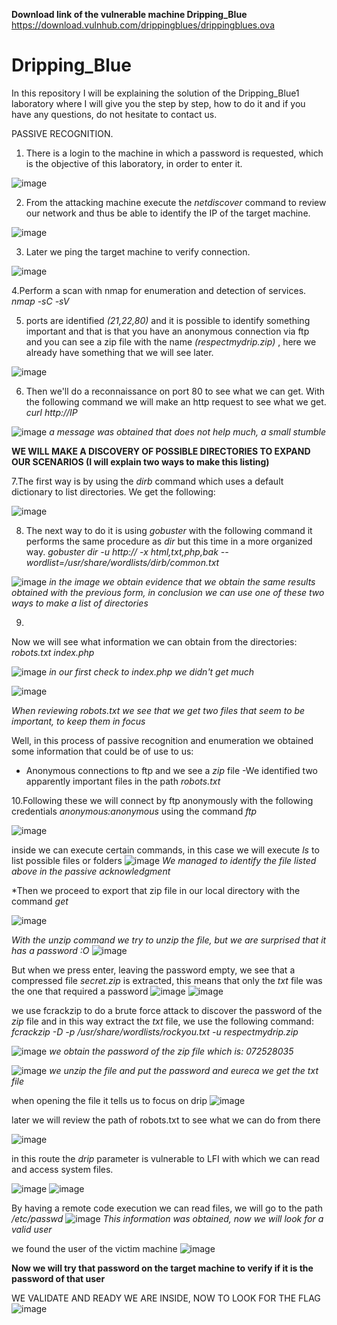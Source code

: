 **Download link of the vulnerable machine Dripping_Blue**
https://download.vulnhub.com/drippingblues/drippingblues.ova


# Dripping_Blue
In this repository I will be explaining the solution of the Dripping_Blue1 laboratory where I will give you the step by step, how to do it and if you have any questions, do not hesitate to contact us.

PASSIVE RECOGNITION.

1. There is a login to the machine in which a password is requested, which is the objective of this laboratory, in order to enter it.
   
![image](https://github.com/moistealth/Dripping_Blue/assets/108200081/ce3b183f-7608-4dff-b444-94462d9bf73c)

2. From the attacking machine execute the *netdiscover* command to review our network and thus be able to identify the IP of the target machine.
   
![image](https://github.com/moistealth/Dripping_Blue/assets/108200081/6adc9dae-42a8-468f-8c5d-10154dbc56c0)

3. Later we ping the target machine to verify connection.

![image](https://github.com/moistealth/Dripping_Blue/assets/108200081/8609c3ed-302e-42f0-b226-bdcd4270a24f)

4.Perform a scan with nmap for enumeration and detection of services.
*nmap -sC -sV <IP>*


5. ports are identified
*(21,22,80)*
and it is possible to identify something important and that is that you have an anonymous connection via ftp and you can see a zip file with the name
*(respectmydrip.zip)* , here we already have something that we will see later.

![image](https://github.com/moistealth/Dripping_Blue/assets/108200081/effb467f-cbda-4250-8afc-dad4a68a1401)

6. Then we'll do a reconnaissance on port 80 to see what we can get.
With the following command we will make an http request to see what we get.
*curl http://IP*

![image](https://github.com/moistealth/Dripping_Blue/assets/108200081/deeaeecb-b87a-494c-bb41-243d05a3ec70)
*a message was obtained that does not help much, a small stumble*

**WE WILL MAKE A DISCOVERY OF POSSIBLE DIRECTORIES TO EXPAND OUR SCENARIOS (I will explain two ways to make this listing)**


7.The first way is by using the *dirb <ip>* command which uses a default dictionary to list directories.
We get the following:

![image](https://github.com/moistealth/Dripping_Blue/assets/108200081/ad97af3e-04ff-46ce-bc2b-1585daf3baae)

8. The next way to do it is using *gobuster* with the following command it performs the same procedure as *dir* but this time in a more organized way.
*gobuster dir -u http://<IP> -x html,txt,php,bak --wordlist=/usr/share/wordlists/dirb/common.txt*

![image](https://github.com/moistealth/Dripping_Blue/assets/108200081/e5824552-0236-4835-9c82-c38efb98bf03)
*in the image we obtain evidence that we obtain the same results obtained with the previous form, in conclusion we can use one of these two ways to make a list of directories*

9. 
Now we will see what information we can obtain from the directories:
*robots.txt*
*index.php*

![image](https://github.com/moistealth/Dripping_Blue/assets/108200081/2252c5d4-b4e3-4704-8e45-12be062b69e7)
*in our first check to *index.php* we didn't get much*

![image](https://github.com/moistealth/Dripping_Blue/assets/108200081/f5c3e48e-1b22-418f-bc7a-f7dd8b73aea3)
 
 *When reviewing *robots.txt* we see that we get two files that seem to be important, to keep them in focus*


 Well, in this process of passive recognition and enumeration we obtained some information that could be of use to us:
 
- Anonymous connections to ftp and we see a *zip* file
-We identified two apparently important files in the path *robots.txt*


10.Following these we will connect by ftp anonymously with the following credentials *anonymous:anonymous* using the command *ftp <IP>*

![image](https://github.com/moistealth/Dripping_Blue/assets/108200081/f1feca26-e924-405b-b701-2b3cf787df32)

inside we can execute certain commands, in this case we will execute *ls* to list possible files or folders
![image](https://github.com/moistealth/Dripping_Blue/assets/108200081/288f1bcd-d3df-43f6-b592-6710468a29b5)
*We managed to identify the file listed above in the passive acknowledgment*

*Then we proceed to export that zip file in our local directory with the command *get <file name>*

![image](https://github.com/moistealth/Dripping_Blue/assets/108200081/440c3712-3593-4715-a633-fdc6f7c8f793)


*With the *unzip* command we try to unzip the file, but we are surprised that it has a password :O*
![image](https://github.com/moistealth/Dripping_Blue/assets/108200081/0050d0a5-d89e-4c5b-83ff-a01373cec124)


But when we press enter, leaving the password empty, we see that a compressed file *secret.zip* is extracted, this means that only the *txt* file was the one that required a password
![image](https://github.com/moistealth/Dripping_Blue/assets/108200081/ea386731-1638-4c07-83dd-1d6006009302)
![image](https://github.com/moistealth/Dripping_Blue/assets/108200081/d2476a54-1405-40e4-8219-89df801a3af3)


we use fcrackzip to do a brute force attack to discover the password of the *zip* file and in this way extract the *txt* file, we use the following command: *fcrackzip -D -p /usr/share/wordlists/rockyou.txt -u respectmydrip.zip*

![image](https://github.com/moistealth/Dripping_Blue/assets/108200081/9e4e3991-32f4-40d1-a806-629bbe76819d)
*we obtain the password of the zip file which is: *072528035**


![image](https://github.com/moistealth/Dripping_Blue/assets/108200081/408ca3e2-bb40-4445-8fdd-c6f18a5010af)
*we unzip the file and put the password and eureca we get the txt file*


when opening the file it tells us to focus on drip
![image](https://github.com/moistealth/Dripping_Blue/assets/108200081/e3d5def5-19c4-4cdb-939a-794687297b1f)


later we will review the path of robots.txt to see what we can do from there

![image](https://github.com/moistealth/Dripping_Blue/assets/108200081/f6d1e7c0-dd42-481a-ac4d-08a108d3ea80)


in this route the *drip* parameter is vulnerable to LFI with which we can read and access system files.


![image](https://github.com/moistealth/Dripping_Blue/assets/108200081/6253fc18-1112-4539-bfb6-d66b82fb2d18)
![image](https://github.com/moistealth/Dripping_Blue/assets/108200081/8c2cca22-c41b-491a-b2b3-f5eb633c8fad)


By having a remote code execution we can read files, we will go to the path */etc/passwd*
![image](https://github.com/moistealth/Dripping_Blue/assets/108200081/65fa6435-1335-4ec9-a515-ec8222adcd5f)
*This information was obtained, now we will look for a valid user*


we found the user of the victim machine
![image](https://github.com/moistealth/Dripping_Blue/assets/108200081/c3576fcf-dd45-4c50-a3e4-2c94b6b9f10d)


**Now we will try that password on the target machine to verify if it is the password of that user**


WE VALIDATE AND READY WE ARE INSIDE, NOW TO LOOK FOR THE FLAG
![image](https://github.com/moistealth/Dripping_Blue/assets/108200081/224fd67b-610a-4d25-a5f7-c29c2167cd9e)



